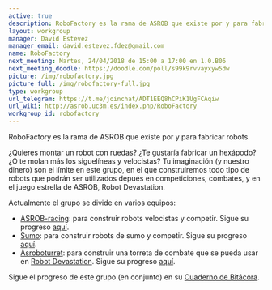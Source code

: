 ```yaml
---
active: true
description: RoboFactory es la rama de ASROB que existe por y para fabricar robots.
layout: workgroup
manager: David Estevez
manager_email: david.estevez.fdez@gmail.com
name: RoboFactory
next_meeting: Martes, 24/04/2018 de 15:00 a 17:00 en 1.0.B06
next_meeting_doodle: https://doodle.com/poll/s99k9rvvayxyw5dw
picture: /img/robofactory.jpg
picture_full: /img/robofactory-full.jpg
type: workgroup
url_telegram: https://t.me/joinchat/ADT1EEQ8hCPiK1UgFCAqiw
url_wiki: http://asrob.uc3m.es/index.php/RoboFactory
workgroup_id: robofactory
---
```


RoboFactory es la rama de ASROB que existe por y para fabricar robots.

¿Quieres montar un robot con ruedas? ¿Te gustaría fabricar un hexápodo? ¿O te molan más los siguelíneas y velocistas? Tu imaginación (y nuestro dinero) son el límite en este grupo, en el que construiremos todo tipo de robots que podrán ser utilizados depués en competiciones, combates, y en el juego estrella de ASROB, Robot Devastation.

Actualmente el grupo se divide en varios equipos:

* [ASROB-racing](https://github.com/asrob-uc3m/ASROB-racing): para construir robots velocistas y competir. Sigue su progreso [aquí]().
* [Sumo](): para construir robots de sumo y competir. Sigue su progreso [aquí]().
* [Asroboturret](https://github.com/asrob-uc3m/asroboturret): para construir una torreta de combate que se pueda usar en [Robot Devastation](). Sigue su progreso [aquí]().

Sigue el progreso de este grupo (en conjunto) en su [Cuaderno de Bitácora](http://asrob.uc3m.es/index.php/RoboFactory:_Cuaderno_de_Bit%C3%A1cora).